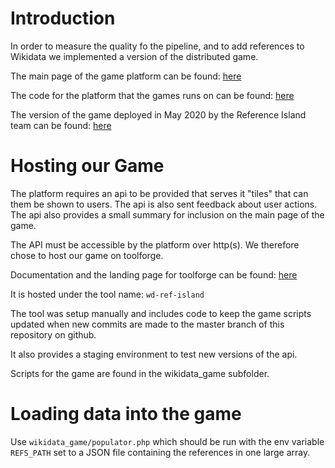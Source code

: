 # Introduction
In order to measure the quality fo the pipeline, and to add references to Wikidata we implemented a version of the distributed game.

The main page of the game platform can be found: [here](https://tools.wmflabs.org/wikidata-game/distributed/)

The code for the platform that the games runs on can be found: [here](https://bitbucket.org/magnusmanske/wikiata-game/src/master/public_html/distributed/)

The version of the game deployed in May 2020 by the Reference Island team can be found: [here](https://tools.wmflabs.org/wikidata-game/distributed/)

# Hosting our Game
The platform requires an api to be provided that serves it "tiles" that can them be shown to users. The api is also sent feedback about user actions.
The api also provides a small summary for inclusion on the main page of the game.

The API must be accessible by the platform over http(s). We therefore chose to host our game on toolforge.

Documentation and the landing page for toolforge can be found: [here](https://tools.wmflabs.org/admin/)

It is hosted under the tool name: `wd-ref-island`

The tool was setup manually and includes code to keep the game scripts updated when new commits are made to the master
branch of this repository on github.

It also provides a staging environment to test new versions of the api.

Scripts for the game are found in the wikidata_game subfolder.

# Loading data into the game
Use `wikidata_game/populator.php` which should be run with the env variable `REFS_PATH` set to a JSON file containing the
references in one large array.

